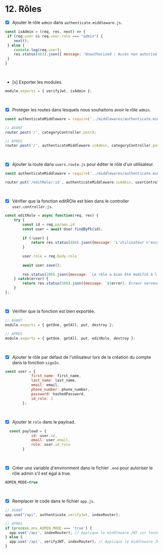 # 12. Rôles

- [x] Ajouter le rôle `admin` dans `authenticate.middleware.js`.
```javascript
const isAdmin = (req, res, next) => {
 if (req.user && req.user.role === "admin") {
    next();
 } else {
    console.log(req.user);
    res.status(403).json({ message: 'Unauthorized : Accès non autorisé !'})
 }
}
```

<br>

- [x] Exporter les modules.
```javascript
module.exports = { verifyJwt, isAdmin };
```

<br>

- [x] Protéger les routes dans lesquels nous souhaitons avoir le rôle `admin`.
```javascript
const authenticateMiddleware = require('../middlewares/authenticate.middleware.js');
```
```javascript
// AVANT 
router.post('/', categoryController.post);
```
```javascript
// APRES
router.post('/', authenticateMiddleware.isAdmin, categoryController.post);
```

<br>

- [x] Ajouter la route dans `users.route.js` pour éditer le rôle d'un utilisateur.
```javascript
const authenticateMiddleware = require('../middlewares/authenticate.middleware.js')

router.put('/editRole/:id', authenticateMiddleware.isAdmin, userController.editRole);
```

<br>

- [x] Vérifier que la fonction editROle est bien dans le controller `user.controller.js`.
```javascript
const editRole = async function(req, res) {
    try {
        const id = req.params.id
        const user = await User.findByPk(id);
    
        if (!user) {
            return res.status(404).json({message: `L'utilisateur n'existe pas !`})
        }
    
        user.role = req.body.role
    
        await user.save();
    
        res.status(200).json({message: `Le rôle a bien été modifié à l'utilisateur ${id}`})
    } catch(error) {
        return res.status(500).json({message: `${error}. Erreur serveur lors de la modification d'un rôle !`})
    }
};
```

<br> 

- [x] Vérifier que la fonction est bien exportée.
```javascript
// AVANT
module.exports = { getOne, getAll, put, destroy };

// APRES
module.exports = { getOne, getAll, put, editRole, destroy };
```

<br>

- [x] Ajouter le rôle par défaut de l'utilisateur lors de la création du compte dans la fonction `signIn`.
```javascript
const user = {
            first_name: first_name,
            last_name: last_name,
            email: email,
            phone_number: phone_number,
            password: hashedPassword,
            id_role: 1
        };
```

<br>

- [x] Ajouter le `role` dans le payload.
```javascript
  const payload = {
            id: user.id,
            email: user.email,
            role: user.id_role
        }
```

<br>

- [x] Créer une variable d'environment dans le fichier `.end` pour autoriser le rôle admin s'il est égal à true.

```javascript
ADMIN_MODE=true
```
<br>

- [x] Remplacer le code dans le fichier `app.js`.
```javascript
// AVANT
app.use("/api", authenticate.verifyJwt, indexRouter);
```

```javascript
// APRES
if (process.env.ADMIN_MODE === 'true') {
  app.use('/api', indexRouter); // Applique le middleware JWT sur toutes les routes commençant par /api
} else {
  app.use('/api', verifyJWT, indexRouter); // Applique le middleware JWT sur toutes les routes commençant par /api
}
```

